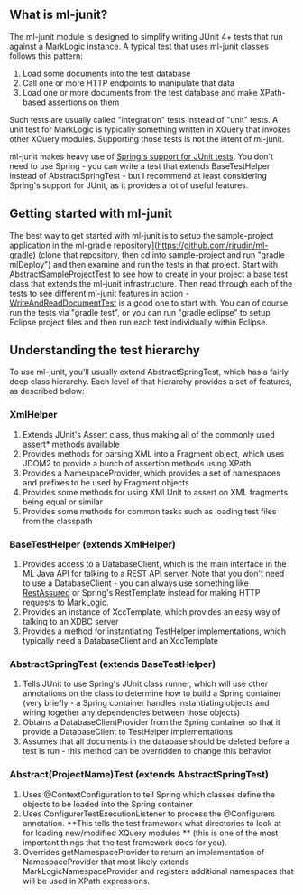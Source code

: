 ## What is ml-junit?

The ml-junit module is designed to simplify writing JUnit 4+ tests that run against a MarkLogic instance. A typical test 
that uses ml-junit classes follows this pattern:

1. Load some documents into the test database
1. Call one or more HTTP endpoints to manipulate that data
1. Load one or more documents from the test database and make XPath-based assertions on them

Such tests are usually called "integration" tests instead of "unit" tests. A unit test for MarkLogic is typically 
something written in XQuery that invokes other XQuery modules. Supporting those tests is not the intent of ml-junit. 

ml-junit makes heavy use of [Spring's support for JUnit tests](http://docs.spring.io/spring/docs/current/spring-framework-reference/htmlsingle/#testcontext-framework). You don't need to use Spring - you can write a test that extends BaseTestHelper instead of AbstractSpringTest - but I recommend at least considering Spring's support for JUnit, as it provides a lot of useful features. 

## Getting started with ml-junit

The best way to get started with ml-junit is to setup the sample-project application in 
the ml-gradle repository](https://github.com/rjrudin/ml-gradle) (clone that repository, then cd into sample-project and run "gradle mlDeploy") and 
then examine and run the tests in that project. Start 
with [AbstractSampleProjectTest](https://github.com/rjrudin/ml-gradle/blob/master/sample-project/src/test/java/sample/AbstractSampleProjectTest.java) to see how to create in your 
project a base test class that extends the ml-junit infrastructure. Then read through each of the tests 
to see different ml-junit features in action - [WriteAndReadDocumentTest](https://github.com/rjrudin/ml-gradle/blob/master/sample-project/src/test/java/sample/WriteAndReadDocumentTest.java) is a good one to start with. 
You can of course run the tests via "gradle test", or you can run "gradle eclipse" to setup Eclipse project 
files and then run each test individually within Eclipse.

## Understanding the test hierarchy

To use ml-junit, you'll usually extend AbstractSpringTest, which has a fairly deep class hierarchy. Each level of 
that hierarchy provides a set of features, as described below:

### XmlHelper

1. Extends JUnit's Assert class, thus making all of the commonly used assert* methods available
1. Provides methods for parsing XML into a Fragment object, which uses JDOM2 to provide a bunch of assertion methods using XPath
1. Provides a NamespaceProvider, which provides a set of namespaces and prefixes to be used by Fragment objects
1. Provides some methods for using XMLUnit to assert on XML fragments being equal or similar
1. Provides some methods for common tasks such as loading test files from the classpath

### BaseTestHelper (extends XmlHelper)

1. Provides access to a DatabaseClient, which is the main interface in the ML Java API for talking to a REST API server. 
Note that you don't need to use a DatabaseClient - you can always use something 
like [RestAssured](https://code.google.com/p/rest-assured/) or Spring's RestTemplate instead for 
making HTTP requests to MarkLogic. 
1. Provides an instance of XccTemplate, which provides an easy way of talking to an XDBC server
1. Provides a method for instantiating TestHelper implementations, which typically need a DatabaseClient and an XccTemplate

### AbstractSpringTest (extends BaseTestHelper)

1. Tells JUnit to use Spring's JUnit class runner, which will use other annotations on the class to determine 
how to build a Spring container (very briefly - a Spring container handles instantiating objects and 
wiring together any dependencies between those objects)
1. Obtains a DatabaseClientProvider from the Spring container so that it provide a DatabaseClient to 
TestHelper implementations
1. Assumes that all documents in the database should be deleted before a test is run - this method can 
be overridden to change this behavior

### Abstract(ProjectName)Test (extends AbstractSpringTest)

1. Uses @ContextConfiguration to tell Spring which classes define the objects to be loaded into the Spring container
1. Uses ConfigurerTestExecutionListener to process the @Configurers annotation. **This tells the test framework 
what directories to look at for loading new/modified XQuery modules ** (this is one of the most important things 
that the test framework does for you). 
1. Overrides getNamespaceProvider to return an implementation of NamespaceProvider that most likely 
extends MarkLogicNamespaceProvider and registers additional namespaces that will be used in XPath expressions. 

